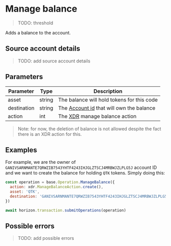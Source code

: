 # Manage balance

> TODO: threshold

Adds a balance to the account.  

## Source account details

> TODO: add source account details

## Parameters

| Parameter    | Type   | Description           |
|--------------|--------|-----------------------|
| asset        | string | The balance will hold tokens for this code |
| destination  | string | The [Account id][1] that will own the balance
| action       | int    | The [XDR][2] manage balance action |

> Note: for now, the deletion of balance is not allowed despite the fact there is an XDR action for this.

## Examples

For example, we are the owner of `GANIVSARNMANTE7QRWZIB7543YHTF4243IHJGLZTSCJ4MRBWJZLPLG5J` account ID and we want to 
create the balance for holding `QTK` tokens. Simply doing this:

```javascript
const operation = base.Operation.ManageBalance({
  action: xdr.ManageBalanceAction.create(),
  asset: 'QTK',
  destination: 'GANIVSARNMANTE7QRWZIB7543YHTF4243IHJGLZTSCJ4MRBWJZLPLG5J'
})

await horizon.transaction.submitOperations(operation)
```

## Possible errors

> TODO: add possible errors

[1]: /coming_soon.md
[2]: /tech/xdr.md